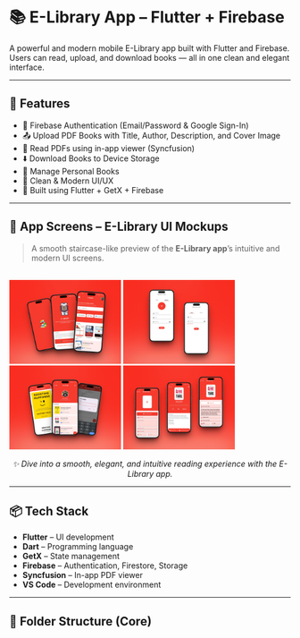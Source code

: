 # 📚 E-Library App – Flutter + Firebase

A powerful and modern mobile E-Library app built with Flutter and Firebase.  
Users can read, upload, and download books — all in one clean and elegant interface.

---

## 🚀 Features

- 🔐 Firebase Authentication (Email/Password & Google Sign-In)
- 📤 Upload PDF Books with Title, Author, Description, and Cover Image
- 📖 Read PDFs using in-app viewer (Syncfusion)
- ⬇️ Download Books to Device Storage
- 🧠 Manage Personal Books
- 🎯 Clean & Modern UI/UX
- 🧱 Built using Flutter + GetX + Firebase

---
## 📱 App Screens – E-Library UI Mockups

> A smooth staircase-like preview of the **E-Library app**’s intuitive and modern UI screens.

<br>

<img src="Assets/Screenshots/mockup1.png" width="200" alt="Mockup 1" />
<img src="Assets/Screenshots/mockup2.png" width="200" alt="Mockup 2" />
<img src="Assets/Screenshots/mockup3.png" width="200" alt="Mockup 3" />
<img src="Assets/Screenshots/mockup4.png" width="200" alt="Mockup 4" />
</div>

<br>

<p align="center">
  <i>✨ Dive into a smooth, elegant, and intuitive reading experience with the E-Library app.</i>
</p>


<!-- ## 📸 App Screens – Mockups

A glimpse into the E-Library app's modern UI/UX experience across various screens:

<div align="center">

<img src="Assets/Screenshots/splash_mockup.png" width="200" alt="Splash Screen" />
<img src="Assets/Screenshots/welcome_mockup.png" width="200" alt="Welcome Screen" />
<img src="Assets/Screenshots/signup_mockup.png" width="200" alt="Signup Screen" />
<img src="Assets/Screenshots/home_mockup.png" width="200" alt="Home Screen" />
<img src="Assets/Screenshots/book_details_mockup.png" width="200" alt="Book Details Screen" />
<img src="Assets/Screenshots/book_post_mockup.png" width="200" alt="Book Post Screen" />
<img src="Assets/Screenshots/pdf_mockup.png" width="200" alt="PDF Viewer" />
<img src="Assets/Screenshots/profile_mockup.png" width="200" alt="User Profile Screen" />

</div> -->


<!-- ## 📸 Screenshots

| Login | Home | Read Book | Upload Book |
|------|------|-----------|--------------|
| <img src="Assets/Screenshots/splash_mockup.png" width="200"/> | <img src="Assets/Screenshots/welcome_mockup.png" width="200"/> | <img src="Assets/Screenshots/signup_mockup.png" width="200"/> | <img src="assets/screenshots/book_details_mockup.png" width="200"/> | <img src="assets/screenshots/book_post_mockup.png" width="200"/> |<img src="assets/screenshots/pdf_mockup.png.png" width="200"/> | -->

---
<!-- 
## 🎥 Demo Video

[![Watch Demo](https://img.youtube.com/vi/YOUR_VIDEO_ID/0.jpg)](https://www.youtube.com/watch?v=YOUR_VIDEO_ID)

> Replace `YOUR_VIDEO_ID` with your YouTube video ID if available. -->

<!-- --- -->

## 📦 Tech Stack

- **Flutter** – UI development
- **Dart** – Programming language
- **GetX** – State management
- **Firebase** – Authentication, Firestore, Storage
- **Syncfusion** – In-app PDF viewer
- **VS Code** – Development environment

---

## 📂 Folder Structure (Core)



<!-- # e_library

A new Flutter project.

## Getting Started

This project is a starting point for a Flutter application.

A few resources to get you started if this is your first Flutter project:

- [Lab: Write your first Flutter app](https://docs.flutter.dev/get-started/codelab)
- [Cookbook: Useful Flutter samples](https://docs.flutter.dev/cookbook)

For help getting started with Flutter development, view the
[online documentation](https://docs.flutter.dev/), which offers tutorials,
samples, guidance on mobile development, and a full API reference. -->
